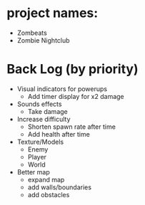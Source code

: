 # project names: 
- Zombeats
- Zombie Nightclub

# Back Log (by priority)
- Visual indicators for powerups
  - Add timer display for x2 damage
- Sounds effects
  - Take damage
- Increase difficulty
  - Shorten spawn rate after time
  - Add health after time
- Texture/Models
  - Enemy
  - Player
  - World
- Better map
  - expand map
  - add walls/boundaries
  - add obstacles 